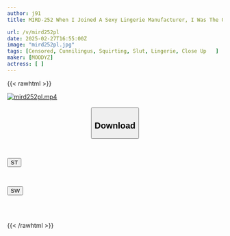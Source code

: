 ```yaml
---
author: j91
title: MIRD-252 When I Joined A Sexy Lingerie Manufacturer, I Was The Only Man There To Provide Cunnilingus Service From Morning To Night. Job Description, When A Female Employee Called Me At Work, I Immediately Licked Her Pussy Anytime, Anywhere.

url: /v/mird252pl
date: 2025-02-27T16:55:00Z
image: "mird252pl.jpg"
tags: [Censored, Cunnilingus, Squirting, Slut, Lingerie, Close Up	]
maker: [MOODYZ]
actress: [ ]
---
```



{{< rawhtml >}}

<div class="video" data-videoid="aReQ9DlAebudr0">
    <a href="javascript:;">
        <img src="/v/mird252pl/mird252pl.jpg" width="WIDTH" height="HEIGHT" alt="mird252pl.mp4" loading="lazy">
    </a>
</div>

<script type="text/javascript" src="https://j91.asia/asset/on-demand-st.js"></script>

<br>
  <link rel="stylesheet" href="https://j91.asia/asset/bs5.css">
  
  <center>
  <button class="btn btn-primary" type="button" data-bs-toggle="collapse" data-bs-target=".multi-collapse" aria-expanded="false" aria-controls="multiCollapseExample1 multiCollapseExample2"><h2>Download</h2></button></center>
</p>
<div class="row">
  <div class="col">
    <div class="collapse multi-collapse" id="multiCollapseExample1">
      <div class="card card-body">
	      	      <br>
<div class="buttons">  
<p><a href="/v/mird252pl/st.html" target="_blank"><button class="btn-hover color-3"><i class="fa fa-download"></i> ST</button></a></p></div>
    </div>
  </div>
</div>
  <div class="col">
    <div class="collapse multi-collapse" id="multiCollapseExample2">
      <div class="card card-body">
	      <br>
<div class="buttons">
<p><a href="/v/mird252pl/sw.html" target="_blank"><button class="btn-hover color-2"><i class="fa fa-download"></i> SW</button></a></p></div>
<br><br>
      </div>
    </div>
  </div>
</div>

{{< /rawhtml >}}